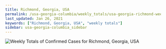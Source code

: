 ```yaml
---
title: Richmond, Georgia, USA
permalink: /usa-georgia-columbia/weekly_totals/usa-georgia-richmond-weekly_totals.html
last_updated: Jan 26, 2021
keywords: ["Richmond, Georgia, USA", "weekly totals"]
sidebar: usa-georgia-columbia_sidebar
---
```


![Weekly Totals of Confirmed Cases for Richmond, Georgia, USA](/covid_tracker/images/graphs/usa-georgia-richmond-weekly_totals_graph.png)
